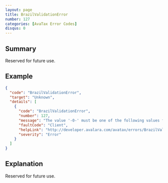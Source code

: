 ```yaml
---
layout: page
title: BrazilValidationError
number: 127
categories: [AvaTax Error Codes]
disqus: 0
---
```


## Summary

Reserved for future use.

## Example

```json
{
  "code": "BrazilValidationError",
  "target": "Unknown",
  "details": [
    {
      "code": "BrazilValidationError",
      "number": 127,
      "message": "The value '-0-' must be one of the following values for Brazil: -1-.",
      "faultCode": "Client",
      "helpLink": "http://developer.avalara.com/avatax/errors/BrazilValidationError",
      "severity": "Error"
    }
  ]
}
```

## Explanation

Reserved for future use.

